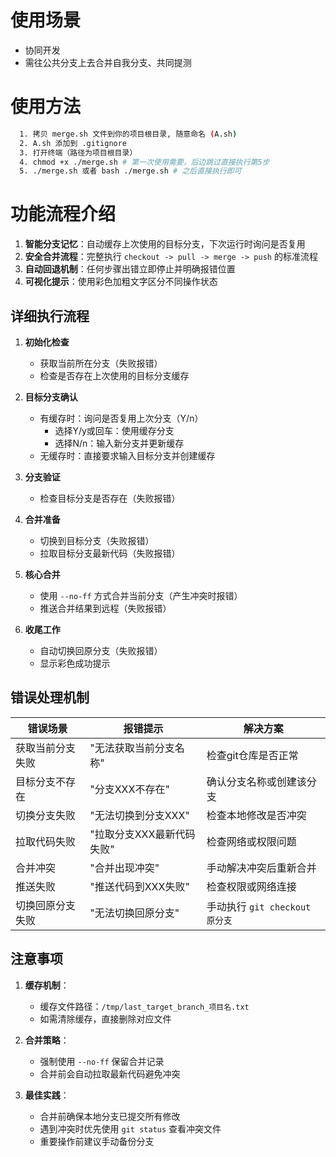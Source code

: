 # 使用场景

- 协同开发
- 需往公共分支上去合并自我分支、共同提测

# 使用方法
```sh
  1. 拷贝 merge.sh 文件到你的项目根目录, 随意命名 (A.sh)
  2. A.sh 添加到 .gitignore
  3. 打开终端（路径为项目根目录）
  4. chmod +x ./merge.sh # 第一次使用需要，后边跳过直接执行第5步
  5. ./merge.sh 或者 bash ./merge.sh # 之后直接执行即可
```
# 功能流程介绍

1. **智能分支记忆**：自动缓存上次使用的目标分支，下次运行时询问是否复用
2. **安全合并流程**：完整执行 `checkout -> pull -> merge -> push` 的标准流程
3. **自动回退机制**：任何步骤出错立即停止并明确报错位置
4. **可视化提示**：使用彩色加粗文字区分不同操作状态

## 详细执行流程
1. **初始化检查**
   - 获取当前所在分支（失败报错）
   - 检查是否存在上次使用的目标分支缓存

2. **目标分支确认**
   - 有缓存时：询问是否复用上次分支（Y/n）
     - 选择Y/y或回车：使用缓存分支
     - 选择N/n：输入新分支并更新缓存
   - 无缓存时：直接要求输入目标分支并创建缓存

3. **分支验证**
   - 检查目标分支是否存在（失败报错）

4. **合并准备**
   - 切换到目标分支（失败报错）
   - 拉取目标分支最新代码（失败报错）

5. **核心合并**
   - 使用 `--no-ff` 方式合并当前分支（产生冲突时报错）
   - 推送合并结果到远程（失败报错）

6. **收尾工作**
   - 自动切换回原分支（失败报错）
   - 显示彩色成功提示

## 错误处理机制
| 错误场景 | 报错提示 | 解决方案 |
|---------|---------|---------|
| 获取当前分支失败 | "无法获取当前分支名称" | 检查git仓库是否正常 |
| 目标分支不存在 | "分支XXX不存在" | 确认分支名称或创建该分支 |
| 切换分支失败 | "无法切换到分支XXX" | 检查本地修改是否冲突 |
| 拉取代码失败 | "拉取分支XXX最新代码失败" | 检查网络或权限问题 |
| 合并冲突 | "合并出现冲突" | 手动解决冲突后重新合并 |
| 推送失败 | "推送代码到XXX失败" | 检查权限或网络连接 |
| 切换回原分支失败 | "无法切换回原分支" | 手动执行 `git checkout 原分支` |

## 注意事项
1. **缓存机制**：
   - 缓存文件路径：`/tmp/last_target_branch_项目名.txt`
   - 如需清除缓存，直接删除对应文件

2. **合并策略**：
   - 强制使用 `--no-ff` 保留合并记录
   - 合并前会自动拉取最新代码避免冲突

3. **最佳实践**：
   - 合并前确保本地分支已提交所有修改
   - 遇到冲突时优先使用 `git status` 查看冲突文件
   - 重要操作前建议手动备份分支
